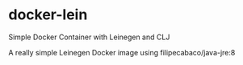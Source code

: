 # docker-lein
Simple Docker Container with Leinegen and CLJ

A really simple Leinegen Docker image using filipecabaco/java-jre:8
